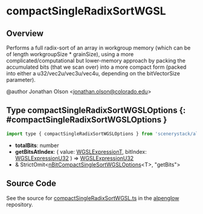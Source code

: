 # compactSingleRadixSortWGSL

## Overview

Performs a full radix-sort of an array in workgroup memory (which can be of length workgroupSize * grainSize),
using a more complicated/computational but lower-memory approach by packing the accumulated bits (that we scan over)
into a more compact form (packed into either a u32/vec2u/vec3u/vec4u, depending on the bitVectorSize parameter).

@author Jonathan Olson &lt;jonathan.olson@colorado.edu&gt;

## Type compactSingleRadixSortWGSLOptions {: #compactSingleRadixSortWGSLOptions }


```js
import type { compactSingleRadixSortWGSLOptions } from 'scenerystack/alpenglow';
```
- **totalBits**: <span style="color: hsla(calc(var(--md-hue) + 180deg),80%,40%,1);">number</span>
- **getBitsAtIndex**: ( value: [WGSLExpressionT](../alpenglow/WGSLString.md#WGSLExpressionT), bitIndex: [WGSLExpressionU32](../alpenglow/WGSLString.md#WGSLExpressionU32) ) =&gt; [WGSLExpressionU32](../alpenglow/WGSLString.md#WGSLExpressionU32)
- &amp; StrictOmit&lt;[nBitCompactSingleSortWGSLOptions](../alpenglow/nBitCompactSingleSortWGSL.md#nBitCompactSingleSortWGSLOptions)&lt;T&gt;, "getBits"&gt;




## Source Code

See the source for [compactSingleRadixSortWGSL.ts](https://github.com/phetsims/alpenglow/blob/main/js/webgpu/wgsl/gpu/compactSingleRadixSortWGSL.ts) in the [alpenglow](https://github.com/phetsims/alpenglow) repository.
